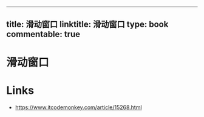 
---
title: 滑动窗口
linktitle: 滑动窗口
type: book
commentable: true
---

# 滑动窗口

# Links

- https://www.itcodemonkey.com/article/15268.html

    